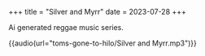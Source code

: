 +++
title = "Silver and Myrr"
date = 2023-07-28
+++

Ai generated reggae music series.

{{audio(url="toms-gone-to-hilo/Silver and Myrr.mp3")}}
